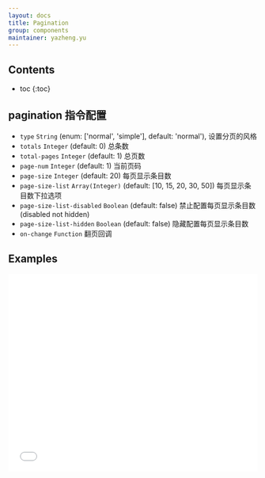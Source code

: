 ```yaml
---
layout: docs
title: Pagination
group: components
maintainer: yazheng.yu
---
```


## Contents

* toc
{:toc}

## pagination 指令配置

* `type` `String` (enum: ['normal', 'simple'], default: 'normal'), 设置分页的风格
* `totals` `Integer` (default: 0) 总条数
* `total-pages` `Integer` (default: 1) 总页数
* `page-num` `Integer` (default: 1) 当前页码
* `page-size` `Integer` (default: 20) 每页显示条目数
* `page-size-list` `Array(Integer)` (default: [10, 15, 20, 30, 50]) 每页显示条目数下拉选项
* `page-size-list-disabled` `Boolean` (default: false) 禁止配置每页显示条目数(disabled not hidden)
* `page-size-list-hidden` `Boolean` (default: false)  隐藏配置每页显示条目数
* `on-change` `Function` 翻页回调

## Examples

<iframe width="100%" height="400" src="//jsfiddle.net/arzyu/3aeku9ee/embedded/result,html,js/" allowfullscreen="allowfullscreen" frameborder="0"></iframe>

